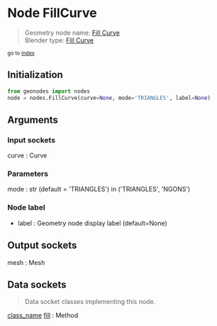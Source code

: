 
# Node FillCurve

> Geometry node name: [Fill Curve](https://docs.blender.org/manual/en/latest/modeling/geometry_nodes/material/fill_curve.html)<br>
  Blender type: [Fill Curve](https://docs.blender.org/api/current/bpy.types.GeometryNodeFillCurve.html)
  
<sub>go to [index](/docs/index.md)</sub>

## Initialization

```python
from geonodes import nodes
node = nodes.FillCurve(curve=None, mode='TRIANGLES', label=None)
```



## Arguments


### Input sockets

curve : Curve

### Parameters

mode : str (default = 'TRIANGLES') in ('TRIANGLES', 'NGONS')

### Node label

- label : Geometry node display label (default=None)

## Output sockets

mesh : Mesh

## Data sockets

> Data socket classes implementing this node.
  
[class_name](docs/sockets/Curve.md) [fill](docs/sockets/Curve.md#fill) : Method

